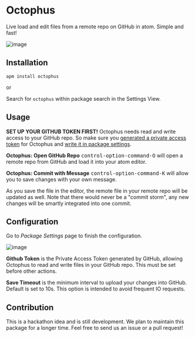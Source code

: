 # Octophus

Live load and edit files from a remote repo on GitHub in atom. Simple and fast!

![image](https://cloud.githubusercontent.com/assets/7262715/19414782/5f188a6a-938b-11e6-90be-fc332ebb0fa1.png)

## Installation

`apm install octophus`

or

Search for `octophus` within package search in the Settings View.

## Usage

**SET UP YOUR GITHUB TOKEN FIRST!** Octophus needs read and write access to your GitHub repo. So make sure you [generated a private access token](https://github.com/settings/tokens/new) for Octophus and [write it in package settings](#Configuration).

**Octophus: Open GitHub Repo**  <kbd>control-option-command-O</kbd> will open a remote repo from GitHub and load it into your atom editor.

**Octophus: Commit with Message**  <kbd>control-option-command-K</kbd> will allow you to save changes with your own message.

As you save the file in the editor, the remote file in your remote repo will be updated as well. Note that there would never be a "commit storm", any new changes will be smartly integrated into one commit. 

## Configuration

Go to *Package Settings* page to finish the configuration.

![image](https://cloud.githubusercontent.com/assets/7262715/19414922/c34079cc-938f-11e6-9084-b33b5d53caf7.png)

**Github Token** is the Private Access Token generated by GitHub, allowing Octophus to read and write files in your GitHub repo. This must be set before other actions.

**Save Timeout** is the minimum interval to upload your changes into GitHub. Default is set to 10s. This option is intended to avoid frequent IO requests.

## Contribution

This is a hackathon idea and is still development. We plan to maintain this package for a longer time. Feel free to send us an issue or a pull request!
